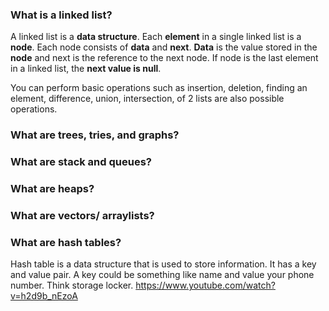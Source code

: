 ### What is a linked list?
A linked list is a **data structure**. Each **element** in a single linked list is a **node**. Each node consists of **data** and **next**.
**Data** is the value stored in the **node** and next is the reference to the next node. If node is the last element in a linked list, the **next value is null**.

You can perform basic operations such as insertion, deletion, finding an element, difference, union, intersection, of 2 lists are also possible operations.

### What are trees, tries, and graphs?

### What are stack and queues?

### What are heaps?

### What are vectors/ arraylists?

### What are hash tables?

Hash table is a data structure that is used to store information. It has a key and value pair. A key could be something like name and value your phone number. Think storage locker.
https://www.youtube.com/watch?v=h2d9b_nEzoA
